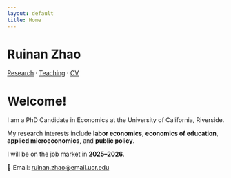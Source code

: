 ```yaml
---
layout: default
title: Home
---
```


# Ruinan Zhao

[Research](/research/) · [Teaching](/teaching/) · [CV](CV_Ruinan.pdf)

# Welcome!

I am a PhD Candidate in Economics at the University of California, Riverside.  

My research interests include **labor economics**, **economics of education**, **applied microeconomics**, and **public policy**.  

I will be on the job market in **2025–2026**.

📧 Email: [ruinan.zhao@email.ucr.edu](mailto:ruinan.zhao@email.ucr.edu)
